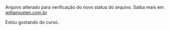 Arquivo alterado para verificação do novo status do arquivo.
Saiba mais em [willianjusten.com.br](http://willianjusten.com.br)

Estou gostando do curso.